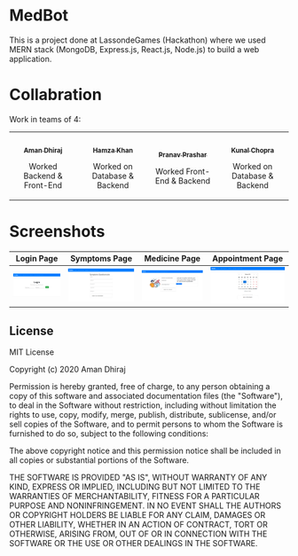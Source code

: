 # MedBot
This is a project done at LassondeGames (Hackathon) where we used MERN stack (MongoDB, Express.js, React.js, Node.js) to build a web application.

# Collabration
Work in teams of 4:

<table>
	<tr>
    <td align="center">
			<a href="https://github.com/amandhiraj">
				<img src="https://avatars.githubusercontent.com/u/40723562?s=100&u=a81f940a7471d34977a91c8407b36551f895ee5b&v=4" width="100px;" alt=""/>
				<br />
				<sub>
					<b>Aman Dhiraj</b>
				</sub>
			</a>
			<br />
			<p>Worked Backend & Front-End</p>
		</td>
		<td align="center">
			<a href="https://github.com/hamzak9">
				<img src="https://avatars.githubusercontent.com/u/47067735?s=100&v=4" width="100px;" alt=""/>
				<br />
				<sub>
					<b>Hamza Khan</b>
				</sub>
			</a>
			<br />
			<p>Worked on Database & Backend</p>
		</td>
		<td align="center">
			<a href="https://github.com/PranavPrashar">
				<img src="https://avatars.githubusercontent.com/u/42787576?s=100&u=cd5f5a0f716b7924720b6c556961dc4d3297fbcb&v=4" width="100px;" alt=""/>
				<br />
				<sub>
					<b>Pranav Prashar</b>
				</sub>
			</a>
			<br />
			<p>Worked Front-End & Backend</p>
		</td>
		<td align="center">
			<a href="https://github.com/KunalsDatabase">
				<img src="https://avatars.githubusercontent.com/u/36674988?s=100&u=89caebd445ed45580796ca84befe6e8e1aed18dc&v=4" width="100px;" alt=""/>
				<br />
				<sub>
					<b>Kunal Chopra</b>
				</sub>
			</a>
			<br />
			<p>Worked on Database & Backend</p>
		</td>
	</tr>
</table>

# Screenshots
Login Page                 |  Symptoms Page            |  Medicine Page            |  Appointment Page            
:-------------------------:|:-------------------------:|:-------------------------:|:-------------------------:
![](https://raw.githubusercontent.com/amandhiraj/MedBot/main/Images/login.png)  |  ![](https://raw.githubusercontent.com/amandhiraj/MedBot/main/Images/symptoms.png)  |  ![](https://raw.githubusercontent.com/amandhiraj/MedBot/main/Images/Medicine.png) |  ![](https://raw.githubusercontent.com/amandhiraj/MedBot/main/Images/appointment.png)

## License

MIT License

Copyright (c) 2020 Aman Dhiraj

Permission is hereby granted, free of charge, to any person obtaining a copy
of this software and associated documentation files (the "Software"), to deal
in the Software without restriction, including without limitation the rights
to use, copy, modify, merge, publish, distribute, sublicense, and/or sell
copies of the Software, and to permit persons to whom the Software is
furnished to do so, subject to the following conditions:

The above copyright notice and this permission notice shall be included in all
copies or substantial portions of the Software.

THE SOFTWARE IS PROVIDED "AS IS", WITHOUT WARRANTY OF ANY KIND, EXPRESS OR
IMPLIED, INCLUDING BUT NOT LIMITED TO THE WARRANTIES OF MERCHANTABILITY,
FITNESS FOR A PARTICULAR PURPOSE AND NONINFRINGEMENT. IN NO EVENT SHALL THE
AUTHORS OR COPYRIGHT HOLDERS BE LIABLE FOR ANY CLAIM, DAMAGES OR OTHER
LIABILITY, WHETHER IN AN ACTION OF CONTRACT, TORT OR OTHERWISE, ARISING FROM,
OUT OF OR IN CONNECTION WITH THE SOFTWARE OR THE USE OR OTHER DEALINGS IN THE
SOFTWARE.

